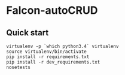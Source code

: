 # Falcon-autoCRUD

## Quick start

    virtualenv -p `which python3.4` virtualenv
    source virtualenv/bin/activate
    pip install -r requirements.txt
    pip install -r dev_requirements.txt
    nosetests
